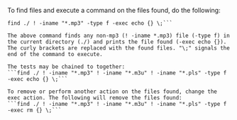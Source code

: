 To find files and execute a command on the files found, do the following:

```cd /path/to/directory
find ./ ! -iname "*.mp3" -type f -exec echo {} \;```

The above command finds any non-mp3 (! -iname *.mp3) file (-type f) in the current directory (./) and prints the file found (-exec echo {}). The curly brackets are replaced with the found files. "\;" signals the end of the command to execute.

The tests may be chained to together:
```find ./ ! -iname "*.mp3" ! -iname "*.m3u" ! -iname "*.pls" -type f -exec echo {} \;```

To remove or perform another action on the files found, change the exec action. The following will remove the files found:
```find ./ ! -iname "*.mp3" ! -iname "*.m3u" ! -iname "*.pls" -type f -exec rm {} \;```